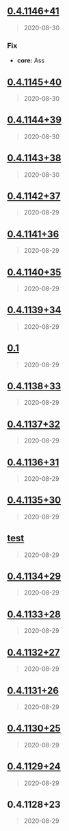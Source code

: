 
<a name="0.4.1146+41"></a>
## [0.4.1146+41](https://github.com/jascodes/fa/compare/0.4.1145+40...0.4.1146+41)

> 2020-08-30

### Fix

* **core:** Ass


<a name="0.4.1145+40"></a>
## [0.4.1145+40](https://github.com/jascodes/fa/compare/0.4.1144+39...0.4.1145+40)

> 2020-08-30


<a name="0.4.1144+39"></a>
## [0.4.1144+39](https://github.com/jascodes/fa/compare/0.4.1143+38...0.4.1144+39)

> 2020-08-30


<a name="0.4.1143+38"></a>
## [0.4.1143+38](https://github.com/jascodes/fa/compare/0.4.1142+37...0.4.1143+38)

> 2020-08-30


<a name="0.4.1142+37"></a>
## [0.4.1142+37](https://github.com/jascodes/fa/compare/0.4.1141+36...0.4.1142+37)

> 2020-08-29


<a name="0.4.1141+36"></a>
## [0.4.1141+36](https://github.com/jascodes/fa/compare/0.4.1140+35...0.4.1141+36)

> 2020-08-29


<a name="0.4.1140+35"></a>
## [0.4.1140+35](https://github.com/jascodes/fa/compare/0.4.1139+34...0.4.1140+35)

> 2020-08-29


<a name="0.4.1139+34"></a>
## [0.4.1139+34](https://github.com/jascodes/fa/compare/0.1...0.4.1139+34)

> 2020-08-29


<a name="0.1"></a>
## [0.1](https://github.com/jascodes/fa/compare/0.4.1138+33...0.1)

> 2020-08-29


<a name="0.4.1138+33"></a>
## [0.4.1138+33](https://github.com/jascodes/fa/compare/0.4.1137+32...0.4.1138+33)

> 2020-08-29


<a name="0.4.1137+32"></a>
## [0.4.1137+32](https://github.com/jascodes/fa/compare/0.4.1136+31...0.4.1137+32)

> 2020-08-29


<a name="0.4.1136+31"></a>
## [0.4.1136+31](https://github.com/jascodes/fa/compare/0.4.1135+30...0.4.1136+31)

> 2020-08-29


<a name="0.4.1135+30"></a>
## [0.4.1135+30](https://github.com/jascodes/fa/compare/test...0.4.1135+30)

> 2020-08-29


<a name="test"></a>
## [test](https://github.com/jascodes/fa/compare/0.4.1134+29...test)

> 2020-08-29


<a name="0.4.1134+29"></a>
## [0.4.1134+29](https://github.com/jascodes/fa/compare/0.4.1133+28...0.4.1134+29)

> 2020-08-29


<a name="0.4.1133+28"></a>
## [0.4.1133+28](https://github.com/jascodes/fa/compare/0.4.1132+27...0.4.1133+28)

> 2020-08-29


<a name="0.4.1132+27"></a>
## [0.4.1132+27](https://github.com/jascodes/fa/compare/0.4.1131+26...0.4.1132+27)

> 2020-08-29


<a name="0.4.1131+26"></a>
## [0.4.1131+26](https://github.com/jascodes/fa/compare/0.4.1130+25...0.4.1131+26)

> 2020-08-29


<a name="0.4.1130+25"></a>
## [0.4.1130+25](https://github.com/jascodes/fa/compare/0.4.1129+24...0.4.1130+25)

> 2020-08-29


<a name="0.4.1129+24"></a>
## [0.4.1129+24](https://github.com/jascodes/fa/compare/0.4.1128+23...0.4.1129+24)

> 2020-08-29


<a name="0.4.1128+23"></a>
## 0.4.1128+23

> 2020-08-29

